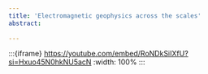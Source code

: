 ```yaml
---
title: 'Electromagnetic geophysics across the scales'
abstract: 
 
---
```


:::{iframe} https://youtube.com/embed/RoNDkSiIXfU?si=Hxuo45N0hkNU5acN
:width: 100%
:::
